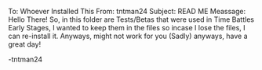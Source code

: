 To: Whoever Installed This
From: tntman24
Subject: READ ME
Meassage:
Hello There! So, in this folder are Tests/Betas that were used in Time Battles Early Stages, I wanted to keep them in the files so incase I lose the files, I can re-install it. Anyways, might not work for you (Sadly) anyways, have a great day!

-tntman24